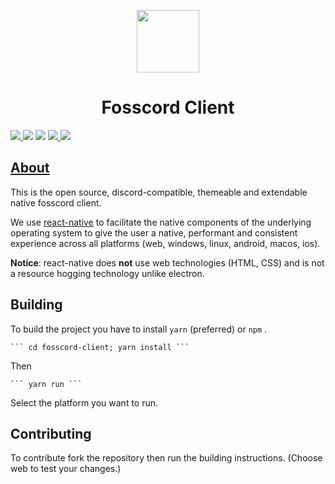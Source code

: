 <p align="center">
  <img width="100" src="https://raw.githubusercontent.com/fosscord/fosscord/master/assets/logo_big_transparent.png" />
</p>
<h1 align="center">Fosscord Client</h1>

<p>
  <a href="https://discord.gg/ZrnGQP6p3d">
    <img src="https://img.shields.io/discord/806142446094385153?color=7489d5&logo=discord&logoColor=ffffff" />
  </a>
  <img src="https://img.shields.io/static/v1?label=Status&message=Development&color=blue">
  <a title="Crowdin" target="_blank" href="https://translate.fosscord.com/"><img src="https://badges.crowdin.net/fosscord/localized.svg"></a>
   <a href="https://opencollective.com/fosscord">
    <img src="https://opencollective.com/fosscord/tiers/badge.svg">
  </a>
  <img src="https://build.appcenter.ms/v0.1/apps/1b0360c3-6896-46c5-99cb-402a0bdc6ccf/branches/master/badge">
</p>

## [About](https://docs.fosscord.com/client/)

This is the open source, discord-compatible, themeable and extendable native fosscord client.

We use [react-native](https://reactnative.dev/) to facilitate the native components of the underlying operating system to give the user a native, performant and consistent experience across all platforms (web, windows, linux, android, macos, ios).

**Notice**: react-native does **not** use web technologies (HTML, CSS) and is not a resource hogging technology unlike electron.

## Building

To build the project you have to install `yarn` (preferred) or `npm` .

    ``` cd fosscord-client; yarn install ```

Then

    ``` yarn run ```

Select the platform you want to run.

## Contributing

To contribute fork the repository then run the building instructions. (Choose web to test your changes.)

